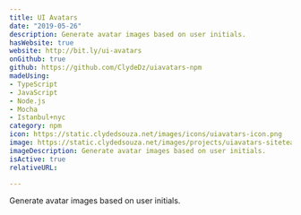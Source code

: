 ```yaml
---
title: UI Avatars
date: "2019-05-26"
description: Generate avatar images based on user initials.
hasWebsite: true
website: http://bit.ly/ui-avatars
onGithub: true
github: https://github.com/ClydeDz/uiavatars-npm
madeUsing:
- TypeScript
- JavaScript
- Node.js
- Mocha
- Istanbul+nyc
category: npm
icon: https://static.clydedsouza.net/images/icons/uiavatars-icon.png
image: https://static.clydedsouza.net/images/projects/uiavatars-siteteaser.png
imageDescription: Generate avatar images based on user initials.
isActive: true
relativeURL: 

---
```


Generate avatar images based on user initials.


